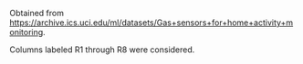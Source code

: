 Obtained from https://archive.ics.uci.edu/ml/datasets/Gas+sensors+for+home+activity+monitoring.

Columns labeled R1 through R8 were considered.
